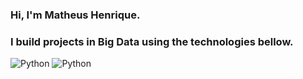 ### Hi, I'm Matheus Henrique.
### I build projects in Big Data using the technologies bellow.

<img src="https://img.shields.io/badge/Python-FFD43B?style=for-the-badge&logo=python&logoColor=blue" alt="Python">
<img src="[https://img.shields.io/badge/Python-FFD43B?style=for-the-badge&logo=python&logoColor=blue](https://www.google.com/url?sa=i&url=https%3A%2F%2Fgithub.com%2Fthomastrg&psig=AOvVaw1MO9vzFsloLh6y8-GjHbko&ust=1669606150713000&source=images&cd=vfe&ved=0CBAQjRxqFwoTCMDRqN61zfsCFQAAAAAdAAAAABAN)" alt="Python">
